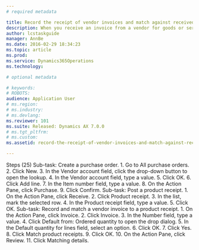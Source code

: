 ```yaml
---
# required metadata

title: Record the receipt of vendor invoices and match against received quantities
description: When you receive an invoice from a vendor for goods or services on a purchase order, the business processes might require that the goods or services be received before the invoice can be approved for payment. Before you begin, make sure that the Invoice matching configuration key is selected. In the Accounts payable parameters page, ensure that the Enable invoice matching validation option is selected, the Post invoice with discrepancies field is set to Require approval, and the Line matching policy field is set to Three-way matching. This procedure uses the USMF demo company. The accounts payable manager or accounting manager role would perform these steps.
author: lcstaskguide
manager: AnnBe
ms.date: 2016-02-29 18:34:23
ms.topic: article
ms.prod: 
ms.service: Dynamics365Operations
ms.technology: 

# optional metadata

# keywords: 
# ROBOTS: 
audience: Application User
# ms.region: 
# ms.industry: 
# ms.devlang: 
ms.reviewer: 101
ms.suite: Released: Dynamics AX 7.0.0
# ms.tgt_pltfrm: 
# ms.custom: 
ms.assetid: record-the-receipt-of-vendor-invoices-and-match-against-received-quantities

---
```


Steps (25)
Sub-task: Create a purchase order.
1.
Go to All purchase orders.
2.
Click New.
3.
In the Vendor account field, click the drop-down button to open the lookup.
4.
In the Vendor account field, type a value.
5.
Click OK.
6.
Click Add line.
7.
In the Item number field, type a value.
8.
On the Action Pane, click Purchase.
9.
Click Confirm.
Sub-task: Post a product receipt.
1.
On the Action Pane, click Receive.
2.
Click Product receipt.
3.
In the list, mark the selected row.
4.
In the Product receipt field, type a value.
5.
Click OK.
Sub-task: Record and match a vendor invoice to a product receipt.
1.
On the Action Pane, click Invoice.
2.
Click Invoice.
3.
In the Number field, type a value.
4.
Click Default from: Ordered quantity to open the drop dialog.
5.
In the Default quantity for lines field, select an option.
6.
Click OK.
7.
Click Yes.
8.
Click Match product receipts.
9.
Click OK.
10.
On the Action Pane, click Review.
11.
Click Matching details.

